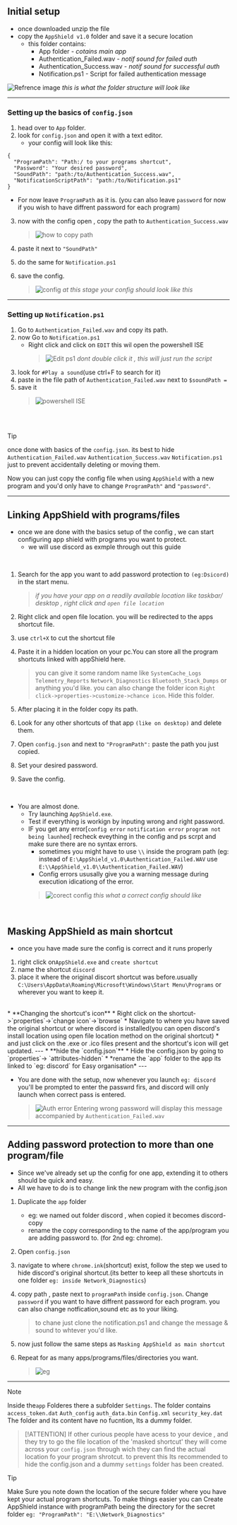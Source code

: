 ## Initial setup

* once downloaded unzip the file
* copy the `AppShield v1.0` folder and save it a secure location
    * this folder contains: 
        *  App folder - *cotains main app*
        *  Authentication_Failed.wav - *notif sound for failed auth*
        *  Authentication_Success.wav - *notif sound for successful auth*
        *  Notification.ps1 - Script for failed authentication message


![Refrence image](https://i.imgur.com/2VPsysQ.png)
*this is what the folder structure will look like*
      


---

### Setting up the basics of `config.json`
1. head over to `App` folder.
2. look for `config.json` and open it with a text editor.
   *  your config will look like this:
```
{
  "ProgramPath": "Path:/ to your programs shortcut",
  "Password": "Your desired password",
  "SoundPath": "path:/to/Authentication_Success.wav",
  "NotificationScriptPath": "path:/to/Notification.ps1"
}
```
   * For now leave `ProgramPath` as it is.
    (you can also leave `password` for now if you wish to have diffrent password for each program)

3. now with the config open , copy the path to `Authentication_Success.wav`

   > ![how to copy path](https://i.imgur.com/zuQjVS7.png) 

4. paste it next to `"SoundPath"`
5. do the same for `Notification.ps1`
6. save the config.
    > ![config](https://i.imgur.com/HzLY9hM.png) 
    > *at this stage your config should look like this*


---
### Setting up `Notification.ps1`
1. Go to `Authentication_Failed.wav` and copy its path.
2. now Go to `Notification.ps1`
    - Right click and click on `EDIT` this wil open the powershell ISE
        > ![Edit ps1](https://i.imgur.com/GMekVSg.png)
        > *dont double click it , this will just run the script*
3. look for `#Play a sound`(use ctrl+F to search for it)
4. paste in the file path of `Authentication_Failed.wav` next to `$soundPath =`
5. save it
    > ![powershell ISE](https://i.imgur.com/2a7EWvQ.png)

<br><br>

> [!TIP]
> once done with basics of the `config.json`. its best to hide `Authentication_Failed.wav` `Authentication_Success.wav` `Notification.ps1`
> just to prevent accidentally deleting or moving them.
> 
> Now you can just copy the config file when using `AppShield` with a new program
and you'd only have to change `ProgramPath"` and `"password"`.


---

## Linking AppShield with programs/files
* once we are done with the basics setup of the config , we can start configuring app shield with programs you want to protect.
    * we will use discord as exmple through out this guide
<br>

1. Search for the app you want to add password protection to `(eg:Dsicord)` in the start menu.
    > *if you have your app on a readily available location like taskbar/ desktop , right click and `open file location`*
2. Right click and open file location. you will be redirected to the apps shortcut file.
3.  use `ctrl+X` to cut the shortcut file 
4.  Paste it in a hidden location on your pc.You can store all the program shortcuts linked with appShield here.
    > you can give it some random name like `SystemCache_Logs` `Telemetry_Reports` `Network_Diagnostics` `Bluetooth_Stack_Dumps` or anything you'd like.
    > you can also change the folder icon `Right click->properties->customize->chance icon`.
    > Hide this folder.

5. After placing it in the folder copy its path.
6. Look for any other shortcuts of that app  `(like on desktop)` and delete them.
7. Open `config.json` and next to `"ProgramPath":` paste the path you just copied.
8. Set your desired password.
9. Save the config.
<br>

* You are almost done.
    * Try launching `AppShield.exe`.
    * Test if everything is workign by inputing wrong and right password.
    * IF you get any error[`config error` `notification error` `program not being launhed`] recheck eveything in the config and ps scrpt and make sure there are no syntax errors.
        *  sometimes you might have to use `\\` inside the program path (eg: instead of `E:\AppShield_v1.0\Authentication_Failed.WAV` use `E:\\AppShield_v1.0\\Authentication_Failed.WAV`)
        *  Config errors ususally give you a warning message during execution idicationg of the error.
        > ![corect config](https://i.imgur.com/jdFBHbf.png)
        > *this what a correct config should like*

<br>

## Masking AppShield as main shortcut
* once you have made sure the config is correct and it runs properly 
1. right click on`AppShield.exe` and `create shortcut`
2. name the shortcut `discord`
3. place it where the original discort shortcut was before.usually `C:\Users\AppData\Roaming\Microsoft\Windows\Start Menu\Programs` or wherever you want to keep it.
<br>
* **Changing the shortcut's icon**
    * Right click on the shortcut->`properties`->`change icon`->`browse`
    * Navigate to where you have saved the original shortcut or where discord is installed(you can open discord's install location using open file location method on the original shortcut)
    * and just click on the .exe or .ico files present and the shortcut's icon will get updated.
---
* **hide the `config.json`**
     * Hide the config.json by going to `properties`-> `attributes-hidden`
* *rename the `app` folder to the app its linked to `eg: discord` for Easy organisation*
---

 * You are done with the setup, now whenever you launch `eg: discord` you'll be prompted to enter the passwrd firs, and discord will only launch when correct pass is entered.
     > 
     > ![Auth error](https://i.imgur.com/Hbc0IRD.png)
     > Entering wrong password will display this message
     > accompanied by `Authentication_Failed.wav`

---

## Adding password protection to more than one program/file
* Since we've already set up the config for one app, extending it to others should be quick and easy.
* All we have to do is to change link the new program with the config.json

1. Duplicate the `app` folder 
    - eg: we named out folder discord , when copied it becomes discord-copy
    - rename the copy corresponding to the name of the app/program you are adding password to. (for 2nd eg: chrome).
2. Open `config.json`
3. navigate to where `chrome.ink`(shortcut) exist, follow the step we used to hide discord's original shortcut.(its better to keep all these shortcuts in one folder `eg: inside Network_Diagnostics`)
4. copy path , paste next to `programPath` inside `config.json`. Change `password` if you want to have diffrent password for each program. you can also change notfication,sound etc as to your liking.
    > to chane just clone the notification.ps1 and change the message & sound to whtever you'd like.

5. now just follow the same steps as `Masking AppShield as main shortcut`
6. Repeat for as many apps/programs/files/directories you want.
    > ![eg](https://i.imgur.com/CdelLB6.png)
---

> [!NOTE]
> Inside the`app` Folderes there a subfolder `Settings`.
> The folder contains `access_token.dat` `Auth_config` `auth_data.bin` `Config.xml` `security_key.dat`
> The folder and its content have no fucntion, Its a dummy folder.

> [!ATTENTION]
> If other curious people have acess to your device , and they try to go the file location of the 'masked shortcut' they will come across your `config.json`
through wich they can find the actual location fo your program shrotcut.
to prevent this Its recommended to hide the config.json and a dummy `settings` folder has been created.

> [!TIP]
> Make Sure you note down the location of the secure folder where you have kept your actual program shortcuts.
> To make things easier you can Create AppShield instance with programPath being the directory for the secret folder `eg: "ProgramPath": "E:\\Network_Diagnostics" `


